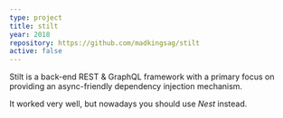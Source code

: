 ```yaml
---
type: project
title: stilt
year: 2018
repository: https://github.com/madkingsag/stilt
active: false
---
```


Stilt is a back-end REST & GraphQL framework with a primary focus on providing an async-friendly dependency injection mechanism.

It worked very well, but nowadays you should use *Nest* instead.
